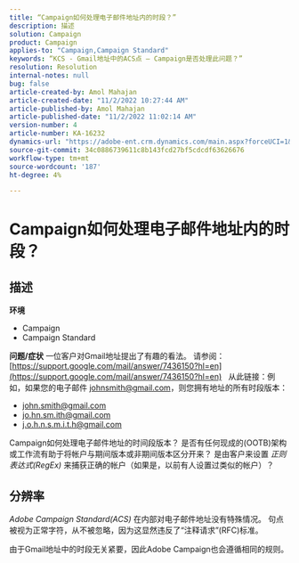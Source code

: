 ```yaml
---
title: “Campaign如何处理电子邮件地址内的时段？”
description: 描述
solution: Campaign
product: Campaign
applies-to: "Campaign,Campaign Standard"
keywords: “KCS - Gmail地址中的ACS点 — Campaign是否处理此问题？”
resolution: Resolution
internal-notes: null
bug: false
article-created-by: Amol Mahajan
article-created-date: "11/2/2022 10:27:44 AM"
article-published-by: Amol Mahajan
article-published-date: "11/2/2022 11:02:14 AM"
version-number: 4
article-number: KA-16232
dynamics-url: "https://adobe-ent.crm.dynamics.com/main.aspx?forceUCI=1&pagetype=entityrecord&etn=knowledgearticle&id=74c5a6f6-985a-ed11-9561-6045bd006a22"
source-git-commit: 34c0886739611c8b143fcd27bf5cdcdf63626676
workflow-type: tm+mt
source-wordcount: '187'
ht-degree: 4%

---
```


# Campaign如何处理电子邮件地址内的时段？

## 描述

<b>环境</b>
- Campaign
- Campaign Standard



<b>问题/症状</b>
一位客户对Gmail地址提出了有趣的看法。 请参阅： [https://support.google.com/mail/answer/7436150?hl=en](https://support.google.com/mail/answer/7436150?hl=en)
 
从此链接：例如，如果您的电子邮件 [johnsmith@gmail.com](mailto:johnsmith@gmail.com)，则您拥有地址的所有时段版本：

- [john.smith@gmail.com](mailto:john.smith@gmail.com)
- [jo.hn.sm.ith@gmail.com](mailto:jo.hn.sm.ith@gmail.com)
- [j.o.h.n.s.m.i.t.h@gmail.com](mailto:j.o.h.n.s.m.i.t.h@gmail.com)


Campaign如何处理电子邮件地址的时间段版本？ 是否有任何现成的(OOTB)架构或工作流有助于将帐户与期间版本或非期间版本区分开来？ 是由客户来设置 *正则表达式(RegEx)* 来捕获正确的帐户（如果是，以前有人设置过类似的帐户）？


## 分辨率


*Adobe Campaign Standard(ACS)* 在内部对电子邮件地址没有特殊情况。 句点被视为正常字符，从不被忽略，因为这显然违反了“注释请求”(RFC)标准。

由于Gmail地址中的时段无关紧要，因此Adobe Campaign也会遵循相同的规则。
